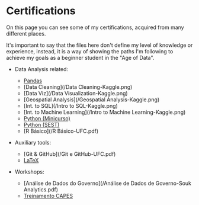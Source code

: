 # Certifications

On this page you can see some of my certifications, acquired from many different places. 

It's important to say that the files here don't define my level of knowledge or experience, instead, it is a way of showing the paths I'm following to achieve my goals as a beginner student in the "Age of Data".

- Data Analysis related:
	- [Pandas](/Pandas-Kaggle.png)
	- [Data Cleaning](/Data Cleaning-Kaggle.png)
	- [Data Viz](/Data Visualization-Kaggle.png)
	- [Geospatial Analysis](/Geospatial Analysis-Kaggle.png)
	- [Int. to SQL](/Intro to SQL-Kaggle.png)
	- [Int. to Machine Learning](/Intro to Machine Learning-Kaggle.png)
	- [Python (Minicurso)](/minicurso-python.pdf)
	- [Python (SEST)](/Python-UFC.pdf)
	- [R Básico](/R Básico-UFC.pdf)

- Auxiliary tools:
	- [Git & GitHub](/Git e GitHub-UFC.pdf)
	- [LaTeX](/LaTeX-UFC.pdf)
	
- Workshops:
	- [Análise de Dados do Governo](/Análise de Dados de Governo-Souk Analytics.pdf)
	- [Treinamento CAPES](/Certificado-CAPES.pdf)
